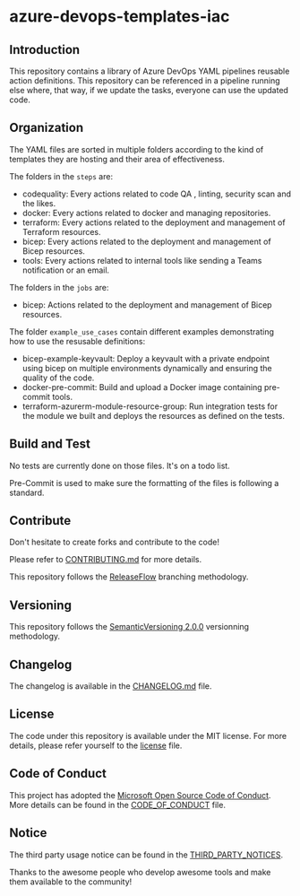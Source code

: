 # azure-devops-templates-iac

## Introduction

This repository contains a library of Azure DevOps YAML pipelines reusable action definitions. This repository can be referenced in a pipeline running else where, that way, if we update the tasks, everyone can use the updated code.

## Organization

The YAML files are sorted in multiple folders according to the kind of templates they are hosting and their area of effectiveness.

The folders in the `steps` are:

- codequality: Every actions related to code QA , linting, security scan and the likes.
- docker: Every actions related to docker and managing repositories.
- terraform: Every actions related to the deployment and management of Terraform resources.
- bicep: Every actions related to the deployment and management of Bicep resources.
- tools: Every actions related to internal tools like sending a Teams notification or an email.

The folders in the `jobs` are:

- bicep: Actions related to the deployment and management of Bicep resources.

The folder `example_use_cases` contain different examples demonstrating how to use the resusable definitions:

- bicep-example-keyvault: Deploy a keyvault with a private endpoint using bicep on multiple environments dynamically and ensuring the quality of the code.
- docker-pre-commit: Build and upload a Docker image containing pre-commit tools.
- terraform-azurerm-module-resource-group: Run integration tests for the module we built and deploys the resources as defined on the tests.

## Build and Test

No tests are currently done on those files. It's on a todo list.

Pre-Commit is used to make sure the formatting of the files is following a standard.

## Contribute

Don't hesitate to create forks and contribute to the code!

Please refer to [CONTRIBUTING.md](./CONTRIBUTING.md) for more details.

This repository follows the [ReleaseFlow](https://releaseflow.org/) branching methodology.

## Versioning

This repository follows the [SemanticVersioning 2.0.0](https://semver.org/) versionning methodology.

## Changelog

The changelog is available in the [CHANGELOG.md](./CHANGELOG.md) file.

## License

The code under this repository is available under the MIT license.
For more details, please refer yourself to the [license](./LICENSE) file.

## Code of Conduct

This project has adopted the [Microsoft Open Source Code of Conduct](https://opensource.microsoft.com/codeofconduct/).
More details can be found in the [CODE_OF_CONDUCT](./CODE_OF_CONDUCT.md) file.

## Notice

The third party usage notice can be found in the [THIRD_PARTY_NOTICES](./THIRD_PARTY_NOTICES.md).

Thanks to the awesome people who develop awesome tools and make them available to the community!
